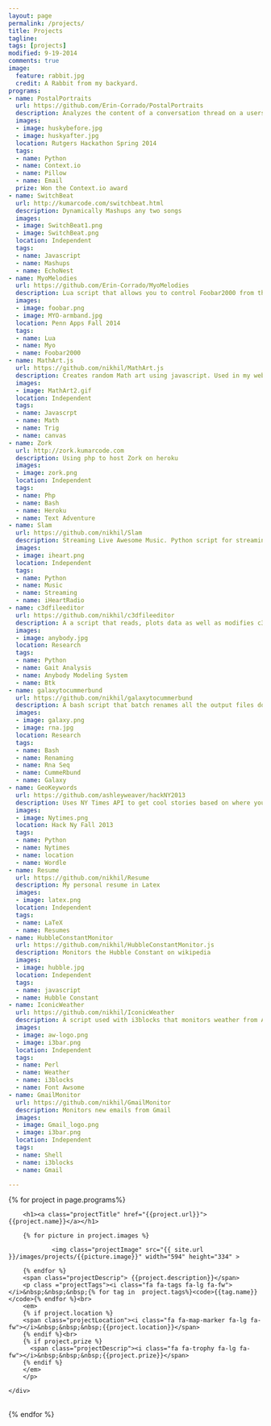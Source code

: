```yaml
---
layout: page
permalink: /projects/
title: Projects
tagline: 
tags: [projects]
modified: 9-19-2014
comments: true
image:
  feature: rabbit.jpg
  credit: A Rabbit from my backyard.
programs:
- name: PostalPortraits
  url: https://github.com/Erin-Corrado/PostalPortraits
  description: Analyzes the content of a conversation thread on a users email and then transfers those changes through image modifations using the Pillow image manipulation tool.
  images: 
  - image: huskybefore.jpg
  - image: huskyafter.jpg
  location: Rutgers Hackathon Spring 2014
  tags:
  - name: Python
  - name: Context.io
  - name: Pillow
  - name: Email
  prize: Won the Context.io award
- name: SwitchBeat
  url: http://kumarcode.com/switchbeat.html
  description: Dynamically Mashups any two songs
  images: 
  - image: SwitchBeat1.png
  - image: SwitchBeat.png
  location: Independent
  tags:
  - name: Javascript
  - name: Mashups
  - name: EchoNest
- name: MyoMelodies
  url: https://github.com/Erin-Corrado/MyoMelodies
  description: Lua script that allows you to control Foobar2000 from the Myo.
  images: 
  - image: foobar.png
  - image: MYO-armband.jpg
  location: Penn Apps Fall 2014
  tags:
  - name: Lua
  - name: Myo
  - name: Foobar2000
- name: MathArt.js
  url: https://github.com/nikhil/MathArt.js
  description: Creates random Math art using javascript. Used in my website. It randomizes the amplitude, frequency, and phase shift numbers.
  images: 
  - image: MathArt2.gif
  location: Independent
  tags:
  - name: Javascrpt
  - name: Math
  - name: Trig
  - name: canvas
- name: Zork
  url: http://zork.kumarcode.com
  description: Using php to host Zork on heroku
  images: 
  - image: zork.png 
  location: Independent
  tags:
  - name: Php
  - name: Bash
  - name: Heroku
  - name: Text Adventure
- name: Slam
  url: https://github.com/nikhil/Slam
  description: Streaming Live Awesome Music. Python script for streaming music from iheartradio.
  images: 
  - image: iheart.png
  location: Independent
  tags:
  - name: Python
  - name: Music
  - name: Streaming
  - name: iHeartRadio
- name: c3dfileeditor
  url: https://github.com/nikhil/c3dfileeditor
  description: A a script that reads, plots data as well as modifies c3d files using the btk library. Used with The Anybody Modeling System 
  images: 
  - image: anybody.jpg
  location: Research
  tags:
  - name: Python
  - name: Gait Analysis
  - name: Anybody Modeling System
  - name: Btk
- name: galaxytocummerbund 
  url: https://github.com/nikhil/galaxytocummerbund
  description: A bash script that batch renames all the output files downloaded from the Galaxy server so that it can be used to run cummerbund.
  images: 
  - image: galaxy.png
  - image: rna.jpg
  location: Research
  tags:
  - name: Bash 
  - name: Renaming
  - name: Rna Seq
  - name: CummeRbund
  - name: Galaxy
- name: GeoKeywords
  url: https://github.com/ashleyweaver/hackNY2013
  description: Uses NY Times API to get cool stories based on where you are.
  images: 
  - image: Nytimes.png
  location: Hack Ny Fall 2013
  tags:
  - name: Python
  - name: Nytimes
  - name: location
  - name: Wordle
- name: Resume 
  url: https://github.com/nikhil/Resume
  description: My personal resume in Latex 
  images: 
  - image: latex.png
  location: Independent
  tags:
  - name: LaTeX
  - name: Resumes
- name: HubbleConstantMonitor 
  url: https://github.com/nikhil/HubbleConstantMonitor.js
  description: Monitors the Hubble Constant on wikipedia 
  images: 
  - image: hubble.jpg
  location: Independent
  tags:
  - name: javascript
  - name: Hubble Constant
- name: IconicWeather 
  url: https://github.com/nikhil/IconicWeather
  description: A script used with i3blocks that monitors weather from Accuweather and displays the weather on your bar. 
  images: 
  - image: aw-logo.png
  - image: i3bar.png
  location: Independent
  tags:
  - name: Perl
  - name: Weather
  - name: i3blocks
  - name: Font Awsome
- name: GmailMonitor 
  url: https://github.com/nikhil/GmailMonitor
  description: Monitors new emails from Gmail 
  images: 
  - image: Gmail_logo.png
  - image: i3bar.png
  location: Independent
  tags:
  - name: Shell
  - name: i3blocks
  - name: Gmail

---
```


{% for project in page.programs%}

<div class="projectBox">
        
		<h1><a class="projectTitle" href="{{project.url}}">{{project.name}}</a></h1>

		{% for picture in project.images %}

                <img class="projectImage" src="{{ site.url }}/images/projects/{{picture.image}}" width="594" height="334" >
            
        {% endfor %}
        <span class="projectDescrip"> {{project.description}}</span>
		<p class ="projectTags"><i class="fa fa-tags fa-lg fa-fw"></i>&nbsp;&nbsp;&nbsp;{% for tag in  project.tags%}<code>{{tag.name}}</code>{% endfor %}<br>
		<em>
		{% if project.location %}
		<span class="projectLocation"><i class="fa fa-map-marker fa-lg fa-fw"></i>&nbsp;&nbsp;&nbsp;{{project.location}}</span>
		{% endif %}<br>	
        {% if project.prize %}
          <span class="projectDescrip"><i class="fa fa-trophy fa-lg fa-fw"></i>&nbsp;&nbsp;&nbsp;{{project.prize}}</span>
        {% endif %}
		</em>
		</p>
		
    </div>


<br>
{% endfor %}




